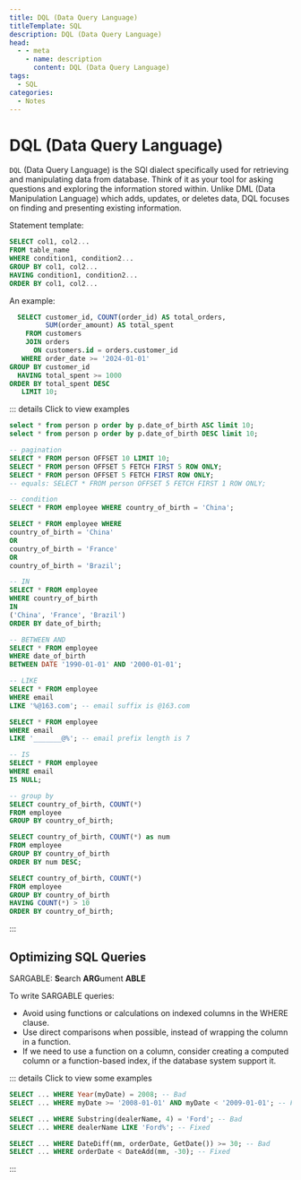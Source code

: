 ```yaml
---
title: DQL (Data Query Language)
titleTemplate: SQL
description: DQL (Data Query Language)
head:
  - - meta
    - name: description
      content: DQL (Data Query Language)
tags:
  - SQL
categories:
  - Notes
---
```


# DQL (Data Query Language) <Badge type="tip" text="SQL" /><Badge type="warning" text="Notes" />

`DQL` (Data Query Language) is the SQl dialect specifically used for retrieving
and manipulating data from database. Think of it as your tool for asking questions
and exploring the information stored within. Unlike DML (Data Manipulation Language)
which adds, updates, or deletes data, DQL focuses on finding and presenting existing
information.

Statement template:

```sql
SELECT col1, col2...
FROM table_name
WHERE condition1, condition2...
GROUP BY col1, col2...
HAVING condition1, condition2...
ORDER BY col1, col2...
```

An example:

```sql
  SELECT customer_id, COUNT(order_id) AS total_orders,
         SUM(order_amount) AS total_spent
    FROM customers
    JOIN orders
      ON customers.id = orders.customer_id
   WHERE order_date >= '2024-01-01'
GROUP BY customer_id
  HAVING total_spent >= 1000
ORDER BY total_spent DESC
   LIMIT 10;
```

::: details Click to view examples

```sql
select * from person p order by p.date_of_birth ASC limit 10;
select * from person p order by p.date_of_birth DESC limit 10;

-- pagination
SELECT * FROM person OFFSET 10 LIMIT 10;
SELECT * FROM person OFFSET 5 FETCH FIRST 5 ROW ONLY;
SELECT * FROM person OFFSET 5 FETCH FIRST ROW ONLY;
-- equals: SELECT * FROM person OFFSET 5 FETCH FIRST 1 ROW ONLY;

-- condition
SELECT * FROM employee WHERE country_of_birth = 'China';

SELECT * FROM employee WHERE
country_of_birth = 'China'
OR
country_of_birth = 'France'
OR
country_of_birth = 'Brazil';

-- IN
SELECT * FROM employee
WHERE country_of_birth
IN
('China', 'France', 'Brazil')
ORDER BY date_of_birth;

-- BETWEEN AND
SELECT * FROM employee
WHERE date_of_birth
BETWEEN DATE '1990-01-01' AND '2000-01-01';

-- LIKE
SELECT * FROM employee
WHERE email
LIKE '%@163.com'; -- email suffix is @163.com

SELECT * FROM employee
WHERE email
LIKE '_______@%'; -- email prefix length is 7

-- IS
SELECT * FROM employee
WHERE email
IS NULL;

-- group by
SELECT country_of_birth, COUNT(*)
FROM employee
GROUP BY country_of_birth;

SELECT country_of_birth, COUNT(*) as num
FROM employee
GROUP BY country_of_birth
ORDER BY num DESC;

SELECT country_of_birth, COUNT(*)
FROM employee
GROUP BY country_of_birth
HAVING COUNT(*) > 10
ORDER BY country_of_birth;
```

:::

## Optimizing SQL Queries

SARGABLE: **S**earch **ARG**ument **ABLE**

To write SARGABLE queries:

- Avoid using functions or calculations on indexed columns in the WHERE clause.
- Use direct comparisons when possible, instead of wrapping the column in a function.
- If we need to use a function on a column, consider creating a computed column
  or a function-based index, if the database system support it.

::: details Click to view some examples

```sql
SELECT ... WHERE Year(myDate) = 2008; -- Bad
SELECT ... WHERE myDate >= '2008-01-01' AND myDate < '2009-01-01'; -- Fixed

SELECT ... WHERE Substring(dealerName, 4) = 'Ford'; -- Bad
SELECT ... WHERE dealerName LIKE 'Ford%'; -- Fixed

SELECT ... WHERE DateDiff(mm, orderDate, GetDate()) >= 30; -- Bad
SELECT ... WHERE orderDate < DateAdd(mm, -30); -- Fixed
```

:::
